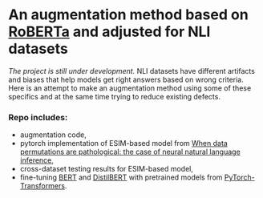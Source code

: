 # An augmentation method based on [RoBERTa](https://arxiv.org/abs/1907.11692) and adjusted for NLI datasets
_The project is still under development._
NLI datasets have different artifacts and biases that help models get right answers based on wrong criteria. Here is an attempt to make an augmentation method using some of these specifics and at the same time trying to reduce existing defects. 
### Repo includes:
* augmentation code, 
* pytorch implementation of ESIM-based model from [When data permutations are pathological: the case of neural natural language inference](https://www.aclweb.org/anthology/D18-1534/),
* cross-dataset testing results for ESIM-based model,
* fine-tuning [BERT](https://arxiv.org/abs/1810.04805) and [DistilBERT](https://arxiv.org/abs/1910.01108) with pretrained models from [PyTorch-Transformers](https://github.com/huggingface/transformers).

